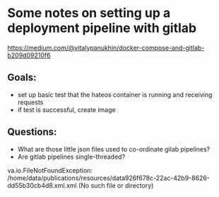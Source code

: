 # Some notes on setting up a deployment pipeline with gitlab

https://medium.com/@vitalypanukhin/docker-compose-and-gitlab-b209d09210f6


## Goals:

+ set up basic test that the hateos container is running and receiving requests
+ if test is successful, create image 

## Questions:

+ What are those little json files used to co-ordinate gilab pipelines?
+ Are gitlab pipelines single-threaded?

va.io.FileNotFoundException: /home/data/publications/resources/data926f678c-22ac-42b9-8626-dd55b30cb4d8.xml.xml (No such file or directory)
 

